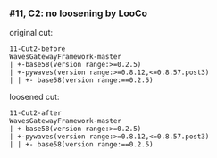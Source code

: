 ### #11, C2: no loosening by LooCo
original cut:

```
11-Cut2-before
WavesGatewayFramework-master
| +-base58(version range:>=0.2.5)
| +-pywaves(version range:>=0.8.12,<=0.8.57.post3)
| | +- base58(version range:==0.2.5)
```




loosened cut:
```
11-Cut2-after
WavesGatewayFramework-master
| +-base58(version range:>=0.2.5)
| +-pywaves(version range:>=0.8.12,<=0.8.57.post3)
| | +- base58(version range:==0.2.5)
```


